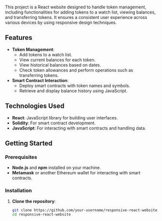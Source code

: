 
This project is a React website designed to handle token management, including functionalities for adding tokens to a watch list, viewing balances, and transferring tokens. It ensures a consistent user experience across various devices by using responsive design techniques.

## Features

- **Token Management**:
  - Add tokens to a watch list.
  - View current balances for each token.
  - View historical balances based on dates.
  - Check token allowances and perform operations such as transferring tokens.
- **Smart Contract Interaction**:
  - Deploy smart contracts with token names and symbols.
  - Retrieve and display balance history using JavaScript.

## Technologies Used

- **React**: JavaScript library for building user interfaces.
- **Solidity**: For smart contract development.
- **JavaScript**: For interacting with smart contracts and handling data.

## Getting Started

### Prerequisites

- **Node.js** and **npm** installed on your machine.
- **Metamask** or another Ethereum wallet for interacting with smart contracts.

### Installation

1. **Clone the repository**:
   ```bash
   git clone https://github.com/your-username/responsive-react-website.git
   cd responsive-react-website
